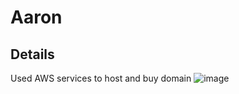 # Aaron
## Details
Used AWS services to host and buy domain
![image](https://user-images.githubusercontent.com/90492963/212531710-245a68b5-1794-4b01-9942-9079a7f559f8.png)

